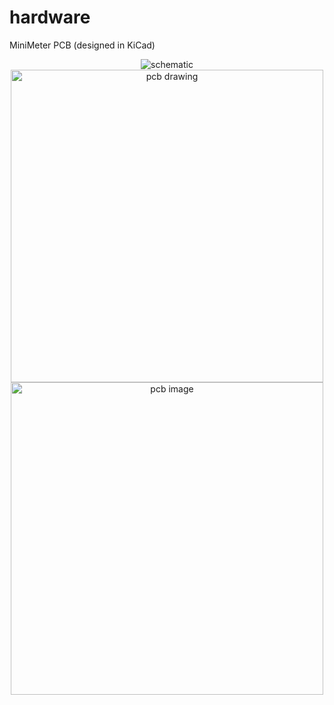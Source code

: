 # hardware
MiniMeter PCB (designed in KiCad)

<div align="center">
    <img src="https://minimeter.github.io/schematic.svg" alt="schematic">
</div>
<div align="center">
    <img src="https://minimeter.github.io/pcb.svg" alt="pcb drawing" width="500">
</div>
<div align="center">
    <img src="https://minimeter.github.io/pcb.jpg" alt="pcb image" width="500">
</div>

